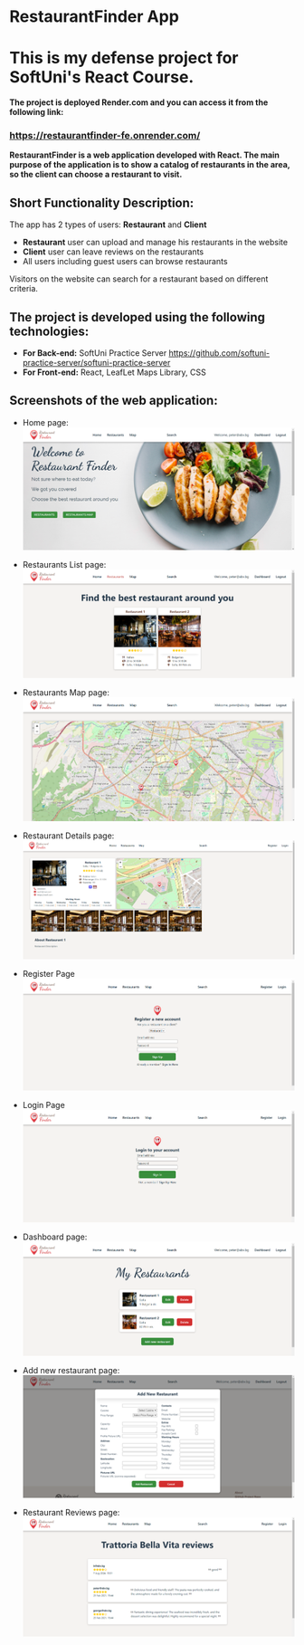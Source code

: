 # RestaurantFinder App

# This is my defense project for SoftUni's React Course.

**The project is deployed Render.com and you can access it from the following link:**

### https://restaurantfinder-fe.onrender.com/

**RestaurantFinder is a web application developed with React. The main purpose of the application is to show a catalog of restaurants in the area, so the client can choose a restaurant to visit.**


## Short Functionality Description:

The app has 2 types of users: **Restaurant** and **Client**
- **Restaurant** user can upload and manage his restaurants in the website
- **Client** user can leave reviews on the restaurants
- All users including guest users can browse restaurants

Visitors on the website can search for a restaurant based on different criteria.




## The project is developed using the following technologies:
- **For Back-end:** SoftUni Practice Server https://github.com/softuni-practice-server/softuni-practice-server
- **For Front-end:** React, LeafLet Maps Library, CSS


## Screenshots of the web application:

- Home page:
![alt text](image.png)

- Restaurants List page:
![alt text](image-1.png)

- Restaurants Map page:
![alt text](image-2.png)

- Restaurant Details page:
![alt text](image-6.png)

- Register Page
![alt text](image-4.png)

- Login Page
![alt text](image-5.png)

- Dashboard page:
![alt text](image-3.png)

- Add new restaurant page:
![alt text](image-8.png)

- Restaurant Reviews page:
![alt text](image-7.png)

